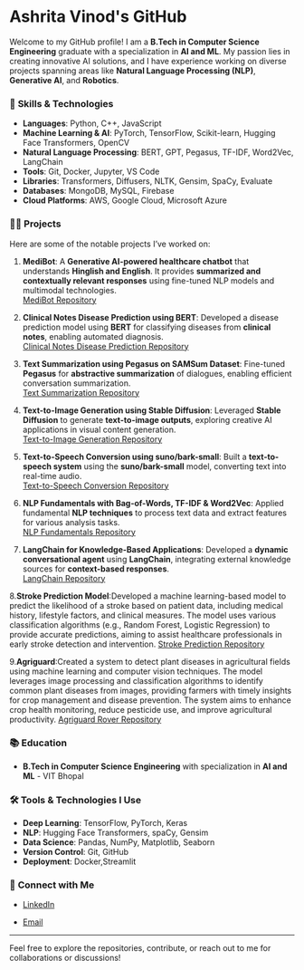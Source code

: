 # Ashrita Vinod's GitHub

Welcome to my GitHub profile! I am a **B.Tech in Computer Science Engineering** graduate with a specialization in **AI and ML**. My passion lies in creating innovative AI solutions, and I have experience working on diverse projects spanning areas like **Natural Language Processing (NLP)**, **Generative AI**, and **Robotics**.

### 🔧 **Skills & Technologies**

- **Languages**: Python, C++, JavaScript
- **Machine Learning & AI**: PyTorch, TensorFlow, Scikit-learn, Hugging Face Transformers, OpenCV
- **Natural Language Processing**: BERT, GPT, Pegasus, TF-IDF, Word2Vec, LangChain
- **Tools**: Git, Docker, Jupyter, VS Code
- **Libraries**: Transformers, Diffusers, NLTK, Gensim, SpaCy, Evaluate
- **Databases**: MongoDB, MySQL, Firebase
- **Cloud Platforms**: AWS, Google Cloud, Microsoft Azure

### 👩‍💻 **Projects**

Here are some of the notable projects I’ve worked on:

1. **MediBot**: A **Generative AI-powered healthcare chatbot** that understands **Hinglish and English**. It provides **summarized and contextually relevant responses** using fine-tuned NLP models and multimodal technologies.  
   [MediBot Repository](https://github.com/Ashritavinod/MediBot_Hinglish_English)

2. **Clinical Notes Disease Prediction using BERT**: Developed a disease prediction model using **BERT** for classifying diseases from **clinical notes**, enabling automated diagnosis.  
   [Clinical Notes Disease Prediction Repository](https://github.com/Ashritavinod/Clinical-notes-diagnosis-prediction)

3. **Text Summarization using Pegasus on SAMSum Dataset**: Fine-tuned **Pegasus** for **abstractive summarization** of dialogues, enabling efficient conversation summarization.  
   [Text Summarization Repository](https://github.com/Ashritavinod/Abstractive-Text-Summarization-using-Pegasus-and-SAMSum-Dataset)

4. **Text-to-Image Generation using Stable Diffusion**: Leveraged **Stable Diffusion** to generate **text-to-image outputs**, exploring creative AI applications in visual content generation.  
   [Text-to-Image Generation Repository](https://github.com/Ashritavinod/Text-to-Image-Generation-with-Stable-Diffusion)

5. **Text-to-Speech Conversion using suno/bark-small**: Built a **text-to-speech system** using the **suno/bark-small** model, converting text into real-time audio.  
   [Text-to-Speech Conversion Repository](https://github.com/Ashritavinod/Text-to-Speech-using-Suno-Bark-Model-Hugging-Face-Transformers-)

6. **NLP Fundamentals with Bag-of-Words, TF-IDF & Word2Vec**: Applied fundamental **NLP techniques** to process text data and extract features for various analysis tasks.  
   [NLP Fundamentals Repository](https://github.com/Ashritavinod/NLP-Techniques-Exploration-Bag-of-Words-TF-IDF-and-Word2Vec)

7. **LangChain for Knowledge-Based Applications**: Developed a **dynamic conversational agent** using **LangChain**, integrating external knowledge sources for **context-based responses**.  
   [LangChain Repository](https://github.com/Ashritavinod/langchain-huggingface-demo)

8.**Stroke Prediction Model**:Developed a machine learning-based model to predict the likelihood of a stroke based on patient data, including medical history, lifestyle factors, and clinical measures. The model uses various classification algorithms (e.g., Random Forest, Logistic Regression) to provide accurate predictions, aiming to assist healthcare professionals in early stroke detection and intervention.
 [Stroke Prediction Repository](https://github.com/Ashritavinod/Stroke-Prediction-)

9.**Agriguard**:Created a system to detect plant diseases in agricultural fields using machine learning and computer vision techniques. The model leverages image processing and classification algorithms to identify common plant diseases from images, providing farmers with timely insights for crop management and disease prevention. The system aims to enhance crop health monitoring, reduce pesticide use, and improve agricultural productivity.
 [Agriguard Rover Repository](https://github.com/Ashritavinod/Agriguard-Rover)

### 📚 **Education**

- **B.Tech in Computer Science Engineering** with specialization in **AI and ML** - VIT Bhopal

### 🛠️ **Tools & Technologies I Use**

- **Deep Learning**: TensorFlow, PyTorch, Keras
- **NLP**: Hugging Face Transformers, spaCy, Gensim
- **Data Science**: Pandas, NumPy, Matplotlib, Seaborn
- **Version Control**: Git, GitHub
- **Deployment**: Docker,Streamlit

### 💬 **Connect with Me**

- [LinkedIn](https://www.linkedin.com/in/ashrita-vinod-209b37251)

- [Email](mailto:ashritavinod21@email.com)

---

Feel free to explore the repositories, contribute, or reach out to me for collaborations or discussions!
